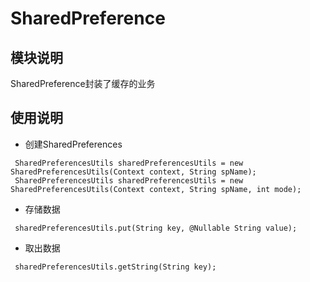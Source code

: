 # SharedPreference

## 模块说明
SharedPreference封装了缓存的业务

## 使用说明

* 创建SharedPreferences
```
 SharedPreferencesUtils sharedPreferencesUtils = new SharedPreferencesUtils(Context context, String spName);
 SharedPreferencesUtils sharedPreferencesUtils = new SharedPreferencesUtils(Context context, String spName, int mode);
```
* 存储数据
```
 sharedPreferencesUtils.put(String key, @Nullable String value);
```
* 取出数据
```
 sharedPreferencesUtils.getString(String key);
```